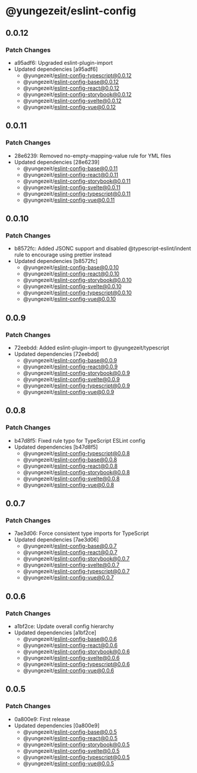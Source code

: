 # @yungezeit/eslint-config

## 0.0.12

### Patch Changes

- a95adf6: Upgraded eslint-plugin-import
- Updated dependencies [a95adf6]
  - @yungezeit/eslint-config-typescript@0.0.12
  - @yungezeit/eslint-config-base@0.0.12
  - @yungezeit/eslint-config-react@0.0.12
  - @yungezeit/eslint-config-storybook@0.0.12
  - @yungezeit/eslint-config-svelte@0.0.12
  - @yungezeit/eslint-config-vue@0.0.12

## 0.0.11

### Patch Changes

- 28e6239: Removed no-empty-mapping-value rule for YML files
- Updated dependencies [28e6239]
  - @yungezeit/eslint-config-base@0.0.11
  - @yungezeit/eslint-config-react@0.0.11
  - @yungezeit/eslint-config-storybook@0.0.11
  - @yungezeit/eslint-config-svelte@0.0.11
  - @yungezeit/eslint-config-typescript@0.0.11
  - @yungezeit/eslint-config-vue@0.0.11

## 0.0.10

### Patch Changes

- b8572fc: Added JSONC support and disabled @typescript-eslint/indent rule to encourage using prettier instead
- Updated dependencies [b8572fc]
  - @yungezeit/eslint-config-base@0.0.10
  - @yungezeit/eslint-config-react@0.0.10
  - @yungezeit/eslint-config-storybook@0.0.10
  - @yungezeit/eslint-config-svelte@0.0.10
  - @yungezeit/eslint-config-typescript@0.0.10
  - @yungezeit/eslint-config-vue@0.0.10

## 0.0.9

### Patch Changes

- 72eebdd: Added eslint-plugin-import to @yungezeit/typescript
- Updated dependencies [72eebdd]
  - @yungezeit/eslint-config-base@0.0.9
  - @yungezeit/eslint-config-react@0.0.9
  - @yungezeit/eslint-config-storybook@0.0.9
  - @yungezeit/eslint-config-svelte@0.0.9
  - @yungezeit/eslint-config-typescript@0.0.9
  - @yungezeit/eslint-config-vue@0.0.9

## 0.0.8

### Patch Changes

- b47d8f5: Fixed rule typo for TypeScript ESLint config
- Updated dependencies [b47d8f5]
  - @yungezeit/eslint-config-typescript@0.0.8
  - @yungezeit/eslint-config-base@0.0.8
  - @yungezeit/eslint-config-react@0.0.8
  - @yungezeit/eslint-config-storybook@0.0.8
  - @yungezeit/eslint-config-svelte@0.0.8
  - @yungezeit/eslint-config-vue@0.0.8

## 0.0.7

### Patch Changes

- 7ae3d06: Force consistent type imports for TypeScript
- Updated dependencies [7ae3d06]
  - @yungezeit/eslint-config-base@0.0.7
  - @yungezeit/eslint-config-react@0.0.7
  - @yungezeit/eslint-config-storybook@0.0.7
  - @yungezeit/eslint-config-svelte@0.0.7
  - @yungezeit/eslint-config-typescript@0.0.7
  - @yungezeit/eslint-config-vue@0.0.7

## 0.0.6

### Patch Changes

- a1bf2ce: Update overall config hierarchy
- Updated dependencies [a1bf2ce]
  - @yungezeit/eslint-config-base@0.0.6
  - @yungezeit/eslint-config-react@0.0.6
  - @yungezeit/eslint-config-storybook@0.0.6
  - @yungezeit/eslint-config-svelte@0.0.6
  - @yungezeit/eslint-config-typescript@0.0.6
  - @yungezeit/eslint-config-vue@0.0.6

## 0.0.5

### Patch Changes

- 0a800e9: First release
- Updated dependencies [0a800e9]
  - @yungezeit/eslint-config-base@0.0.5
  - @yungezeit/eslint-config-react@0.0.5
  - @yungezeit/eslint-config-storybook@0.0.5
  - @yungezeit/eslint-config-svelte@0.0.5
  - @yungezeit/eslint-config-typescript@0.0.5
  - @yungezeit/eslint-config-vue@0.0.5
